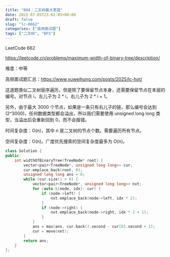 ```yaml
---
title: "084：二叉树最大宽度"
date: 2025-07-05T23:02:03+08:00
draft: false
slug: "lc-0662"
categories: ["高频面试题"]
tags: ["二叉树", "BFS"]
---
```


LeetCode 662

https://leetcode.cn/problems/maximum-width-of-binary-tree/description/

难度：中等

高频面试题汇总：https://www.yuweihung.com/posts/2025/lc-hot/

这道题类似二叉树层序遍历，但是除了要保留节点本身，还需要保留节点在本层的编号。对节点 i，左儿子为 2 \* i，右儿子为 2 \* i + 1。

另外，由于最大 3000 个节点，如果是一条只有右儿子的链，那么编号会达到 \(2^3000\)，任何数据类型都会溢出，所以我们需要使用 unsigned long long 类型，当溢出后会重新回到 0，而不会报错。

时间复杂度：O(n)，其中 n 是二叉树的节点个数。需要遍历所有节点。

空间复杂度：O(n)。广度优先搜索的空间复杂度最多为 O(n)。

<!--more-->

```cpp
class Solution {
public:
    int widthOfBinaryTree(TreeNode* root) {
        vector<pair<TreeNode*, unsigned long long>> cur;
        cur.emplace_back(root, 0);
        unsigned long long ans = 0;
        while (cur.size() > 0) {
            vector<pair<TreeNode*, unsigned long long>> nxt;
            for (auto &[node, idx]: cur) {
                if (node->left) {
                    nxt.emplace_back(node->left, idx * 2);
                }
                if (node->right) {
                    nxt.emplace_back(node->right, idx * 2 + 1);
                }
            }
            ans = max(ans, cur.back().second - cur[0].second + 1);
            cur = move(nxt);
        }
        return ans;
    }
};
```
